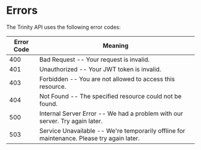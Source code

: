 # Errors

The Trinity API uses the following error codes:

Error Code | Meaning
---------- | -------
400 | Bad Request -- Your request is invalid.
401 | Unauthorized -- Your JWT token is invalid.
403 | Forbidden -- You are not allowed to access this resource.
404 | Not Found -- The specified resource could not be found.
500 | Internal Server Error -- We had a problem with our server. Try again later.
503 | Service Unavailable -- We're temporarily offline for maintenance. Please try again later.
